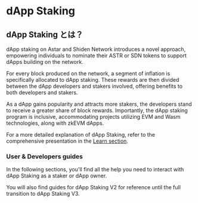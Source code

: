# dApp Staking

## dApp Staking とは？

dApp staking on Astar and Shiden Network introduces a novel approach, empowering individuals to nominate their ASTR or SDN tokens to support dApps building on the network.

For every block produced on the network, a segment of inflation is specifically allocated to dApp staking. These rewards are then divided between the dApp developers and stakers involved, offering benefits to both developers and stakers.

As a dApp gains popularity and attracts more stakers, the developers stand to receive a greater share of block rewards. Importantly, the dApp staking program is inclusive, accommodating projects utilizing EVM and Wasm technologies, along with zkEVM dApps.

For a more detailed explanation of dApp Staking, refer to the comprehensive presentation in the [Learn section](/docs/learn/dapp-staking/).

### User & Developers guides

In the following sections, you'll find all the help you need to interact with dApp Staking as a staker or dApp owner.

You will also find guides for dApp Staking V2 for reference until the full transition to dApp Staking V3.
